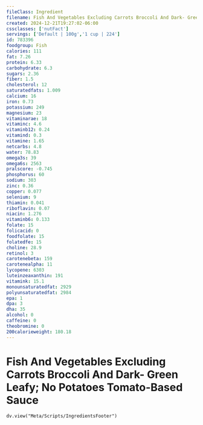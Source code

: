 ```yaml
---
fileClass: Ingredient
filename: Fish And Vegetables Excluding Carrots Broccoli And Dark- Green Leafy; No Potatoes Tomato-Based Sauce
created: 2024-12-21T19:27:02-06:00
cssclasses: ['nutFact']
servings: ['Default | 100g','1 cup | 224']
id: 783396
foodgroup: Fish
calories: 111
fat: 7.26
protein: 6.33
carbohydrate: 6.3
sugars: 2.36
fiber: 1.5
cholesterol: 12
saturatedfats: 1.009
calcium: 16
iron: 0.73
potassium: 249
magnesium: 23
vitaminarae: 18
vitaminc: 4.6
vitaminb12: 0.24
vitamind: 0.3
vitamine: 1.65
netcarbs: 4.8
water: 78.83
omega3s: 39
omega6s: 2563
pralscore: -0.745
phosphorus: 60
sodium: 303
zinc: 0.36
copper: 0.077
selenium: 9
thiamin: 0.041
riboflavin: 0.07
niacin: 1.276
vitaminb6: 0.133
folate: 15
folicacid: 0
foodfolate: 15
folatedfe: 15
choline: 28.9
retinol: 3
carotenebeta: 159
carotenealpha: 11
lycopene: 6303
luteinzeaxanthin: 191
vitamink: 15.1
monounsaturatedfat: 2929
polyunsaturatedfat: 2984
epa: 1
dpa: 3
dha: 35
alcohol: 0
caffeine: 0
theobromine: 0
200calorieweight: 180.18
---
```


# Fish And Vegetables Excluding Carrots Broccoli And Dark- Green Leafy; No Potatoes Tomato-Based Sauce

```dataviewjs
dv.view("Meta/Scripts/IngredientsFooter")
```